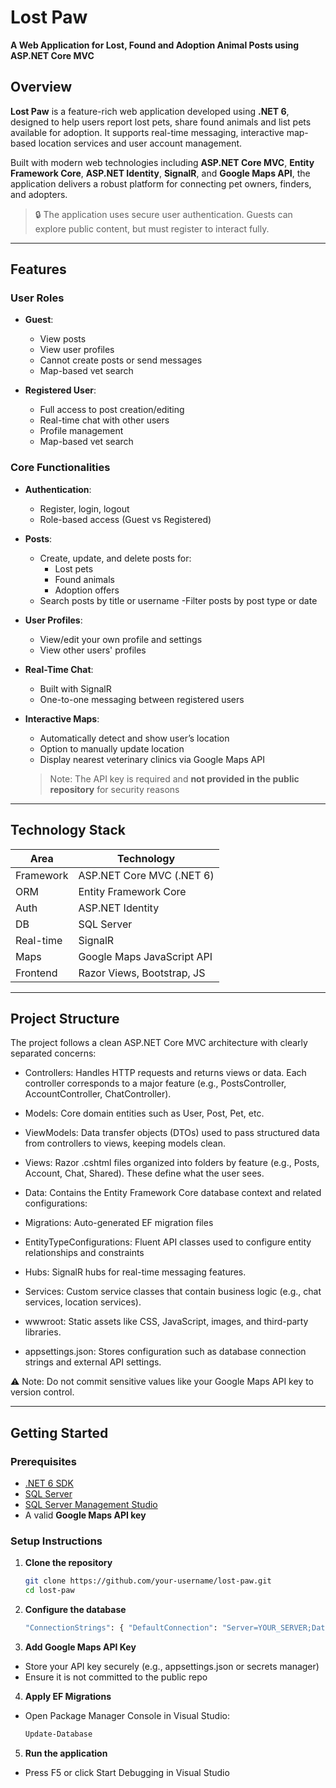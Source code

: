 # Lost Paw

**A Web Application for Lost, Found and Adoption Animal Posts using ASP.NET Core MVC**

## Overview

**Lost Paw** is a feature-rich web application developed using **.NET 6**, designed to help users report lost pets, share found animals and list pets available for adoption. It supports real-time messaging, interactive map-based location services and user account management.

Built with modern web technologies including **ASP.NET Core MVC**, **Entity Framework Core**, **ASP.NET Identity**, **SignalR**, and **Google Maps API**, the application delivers a robust platform for connecting pet owners, finders, and adopters.

> 🔒 The application uses secure user authentication. Guests can explore public content, but must register to interact fully.

---

## Features

### User Roles

- **Guest**:
  - View posts
  - View user profiles
  - Cannot create posts or send messages
  - Map-based vet search

- **Registered User**:
  - Full access to post creation/editing
  - Real-time chat with other users
  - Profile management
  - Map-based vet search

### Core Functionalities

- **Authentication**:
  - Register, login, logout
  - Role-based access (Guest vs Registered)

- **Posts**:
  - Create, update, and delete posts for:
    - Lost pets
    - Found animals
    - Adoption offers
  - Search posts by title or username
  -Filter posts by post type or date 

- **User Profiles**:
  - View/edit your own profile and settings
  - View other users' profiles

- **Real-Time Chat**:
  - Built with SignalR
  - One-to-one messaging between registered users

- **Interactive Maps**:
  - Automatically detect and show user’s location
  - Option to manually update location
  - Display nearest veterinary clinics via Google Maps API  
  > Note: The API key is required and **not provided in the public repository** for security reasons

---

## Technology Stack

| Area          | Technology                     |
|---------------|--------------------------------|
| Framework     | ASP.NET Core MVC (.NET 6)      |
| ORM           | Entity Framework Core          |
| Auth          | ASP.NET Identity               |
| DB            | SQL Server                     |
| Real-time     | SignalR                        |
| Maps          | Google Maps JavaScript API     |
| Frontend      | Razor Views, Bootstrap, JS     |

---

## Project Structure

The project follows a clean ASP.NET Core MVC architecture with clearly separated concerns:

- Controllers: 
Handles HTTP requests and returns views or data. Each controller corresponds to a major feature (e.g., PostsController, AccountController, ChatController).

- Models: 
Core domain entities such as User, Post, Pet, etc.

- ViewModels:
Data transfer objects (DTOs) used to pass structured data from controllers to views, keeping models clean.

- Views:
Razor .cshtml files organized into folders by feature (e.g., Posts, Account, Chat, Shared). These define what the user sees.

- Data:
Contains the Entity Framework Core database context and related configurations:

- Migrations: Auto-generated EF migration files

- EntityTypeConfigurations: Fluent API classes used to configure entity relationships and constraints

- Hubs: 
SignalR hubs for real-time messaging features.

- Services: 
Custom service classes that contain business logic (e.g., chat services, location services).

- wwwroot:
Static assets like CSS, JavaScript, images, and third-party libraries.

- appsettings.json:
Stores configuration such as database connection strings and external API settings.

⚠️ Note: Do not commit sensitive values like your Google Maps API key to version control.

---

## Getting Started

### Prerequisites

- [.NET 6 SDK](https://dotnet.microsoft.com/en-us/download/dotnet/6.0)
- [SQL Server](https://www.microsoft.com/en-us/sql-server)
- [SQL Server Management Studio](https://learn.microsoft.com/en-us/sql/ssms/download-sql-server-management-studio-ssms)
- A valid **Google Maps API key**

### Setup Instructions

1. **Clone the repository**
   ```bash
   git clone https://github.com/your-username/lost-paw.git
   cd lost-paw
2. **Configure the database**
   ```bash
   "ConnectionStrings": { "DefaultConnection": "Server=YOUR_SERVER;Database=LostPawDB;Trusted_Connection=True;"}
3. **Add Google Maps API Key**
- Store your API key securely (e.g., appsettings.json or secrets manager)
- Ensure it is not committed to the public repo
4. **Apply EF Migrations**
- Open Package Manager Console in Visual Studio:
    ```bash
    Update-Database
5. **Run the application**
- Press F5 or click Start Debugging in Visual Studio